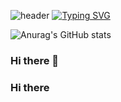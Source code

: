 ![header](https://capsule-render.vercel.app/api?type=waving&color=gradient&height=120&animation=fadeIn&section=footer&text=🚗🚘🚛&fontAlign=70)
[![Typing SVG](https://readme-typing-svg.herokuapp.com/?color=000000&lines=while+true🐯🤖&font=Redressed&size=40)](https://git.io/typing-svg)


![Anurag's GitHub stats](https://github-readme-stats.vercel.app/api?choo091113=&show_icons=true&theme=radical)

### Hi there 👋
### Hi there
<!--
**choo091113/choo091113** is a ✨ _special_ ✨ repository because its `README.md` (this file) appears on your GitHub profile.

Here are some ideas to get you started:

- 🔭 I’m currently working on ...
- 🌱 I’m currently learning ...
- 👯 I’m looking to collaborate on ...
- 🤔 I’m looking for help with ...
- 💬 Ask me about ...
- 📫 How to reach me: ...
- 😄 Pronouns: ...
- ⚡ Fun fact: ...
-->
